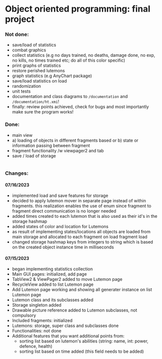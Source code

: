 # Object oriented programming: final project
### Not done:
- save/load of statistics
- combat graphics
- collect statistics (e.g no days trained, no deaths, damage done, no exp, no kills, no times trained etc; do all of this color specific)
- print graphs of statistics 
- restore perished lutemons
- graph statistics (e.g AnyChart package)
- save/load statistics on load
- randomization
- unit tests
- documentation and class diagrams to `/documentation` and `/documentation/ht.xmi`!
- finally: review points achieved, check for bugs and most importantly make sure the program works!
### Done: 
- main view
- a) loading of objects in different fragments based or b) state or information passing between fragment
- fragment functionality /w viewpager2 and tab
- save / load of storage
#
### Changes:
#### 07/16/2023
- implemented load and save features for storage 
- decided to apply lutemon mover in separate page instead of within fragments. this realization enables the use of enum 
since fragment to fragment direct communication is no longer needed 
- added times created to each lutemon that is also used as their id's in the storage hashmap
- added states of color and location for Lutemons
- as result of implementing states/locations all objects are loaded from main storage and allocated to each fragment on load fragment load
- changed storage hashmap keys from integers to string which is based on the created object instance time in milliseconds

#### 07/15/2023
- began implementing statistics collection
- Main GUI pages: initialized, add page
- TabView2 & ViewPager2 added to move Lutemon page
- RecycleView added to list Lutemon page
- Add Lutemon page working and showing all generater instance on list Lutemon page
- Lutemon class and its subclasses added
- Storage singleton added
- Drawable picture reference added to Lutemon subclasses, not compulsory
- Included fragments: initialized
- Lutemons: storage, super class and subclasses done
- Functionalities: not done
- Additional features that you want additional points from: 
    * sorting list based on lutemon's abilities (string: name, int: power, defence, health)
    * sorting list based on time added (this field needs to be added)